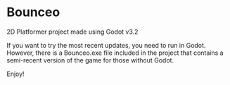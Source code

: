 # Bounceo
2D Platformer project made using Godot v3.2

If you want to try the most recent updates, you need to run in Godot. However, there is a Bounceo.exe file included in the project that contains a semi-recent version of the game for those without Godot.

Enjoy!
